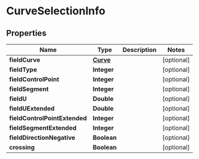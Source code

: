

# CurveSelectionInfo


## Properties

| Name | Type | Description | Notes |
|------------ | ------------- | ------------- | -------------|
|**fieldCurve** | [**Curve**](Curve.md) |  |  [optional] |
|**fieldType** | **Integer** |  |  [optional] |
|**fieldControlPoint** | **Integer** |  |  [optional] |
|**fieldSegment** | **Integer** |  |  [optional] |
|**fieldU** | **Double** |  |  [optional] |
|**fieldUExtended** | **Double** |  |  [optional] |
|**fieldControlPointExtended** | **Integer** |  |  [optional] |
|**fieldSegmentExtended** | **Integer** |  |  [optional] |
|**fieldDirectionNegative** | **Boolean** |  |  [optional] |
|**crossing** | **Boolean** |  |  [optional] |




